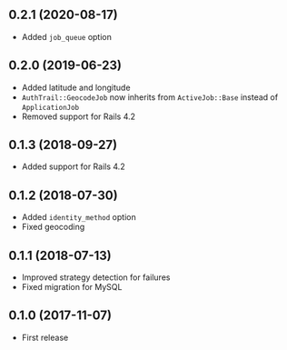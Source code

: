 ## 0.2.1 (2020-08-17)

- Added `job_queue` option

## 0.2.0 (2019-06-23)

- Added latitude and longitude
- `AuthTrail::GeocodeJob` now inherits from `ActiveJob::Base` instead of `ApplicationJob`
- Removed support for Rails 4.2

## 0.1.3 (2018-09-27)

- Added support for Rails 4.2

## 0.1.2 (2018-07-30)

- Added `identity_method` option
- Fixed geocoding

## 0.1.1 (2018-07-13)

- Improved strategy detection for failures
- Fixed migration for MySQL

## 0.1.0 (2017-11-07)

- First release
